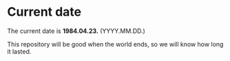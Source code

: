 # Current date

The current date is **1984.04.23.** (YYYY.MM.DD.)

This repository will be good when the world ends, so we will know how long it lasted.